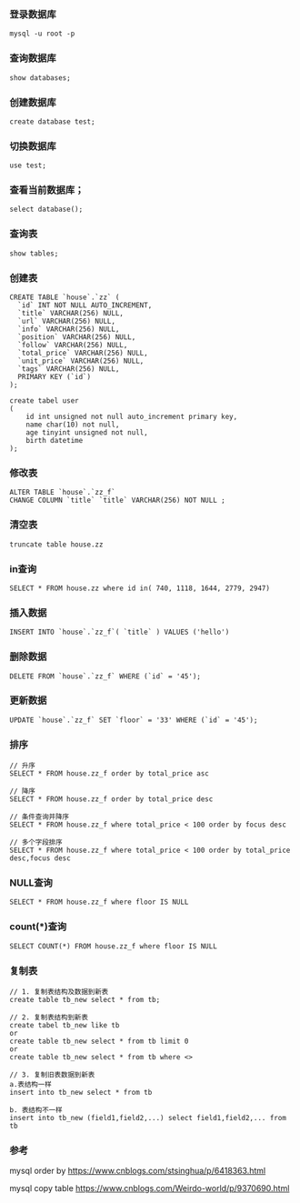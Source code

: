 ### 登录数据库
~~~
mysql -u root -p
~~~

### 查询数据库
~~~
show databases;
~~~

### 创建数据库
~~~
create database test;
~~~

### 切换数据库
~~~
use test;
~~~

### 查看当前数据库；
~~~
select database();
~~~

### 查询表
~~~
show tables;
~~~

### 创建表
~~~
CREATE TABLE `house`.`zz` (
  `id` INT NOT NULL AUTO_INCREMENT,
  `title` VARCHAR(256) NULL,
  `url` VARCHAR(256) NULL,
  `info` VARCHAR(256) NULL,
  `position` VARCHAR(256) NULL,
  `follow` VARCHAR(256) NULL,
  `total_price` VARCHAR(256) NULL,
  `unit_price` VARCHAR(256) NULL,
  `tags` VARCHAR(256) NULL,
  PRIMARY KEY (`id`)
);

create tabel user
(
    id int unsigned not null auto_increment primary key,
    name char(10) not null,
    age tinyint unsigned not null,
    birth datetime
);
~~~

### 修改表
~~~
ALTER TABLE `house`.`zz_f` 
CHANGE COLUMN `title` `title` VARCHAR(256) NOT NULL ;
~~~

### 清空表
~~~
truncate table house.zz
~~~

### in查询
~~~
SELECT * FROM house.zz where id in( 740, 1118, 1644, 2779, 2947)
~~~

### 插入数据
~~~
INSERT INTO `house`.`zz_f`( `title` ) VALUES ('hello') 
~~~

### 删除数据
~~~
DELETE FROM `house`.`zz_f` WHERE (`id` = '45');
~~~

### 更新数据
~~~
UPDATE `house`.`zz_f` SET `floor` = '33' WHERE (`id` = '45');
~~~

### 排序
~~~
// 升序
SELECT * FROM house.zz_f order by total_price asc

// 降序
SELECT * FROM house.zz_f order by total_price desc

// 条件查询并降序
SELECT * FROM house.zz_f where total_price < 100 order by focus desc 

// 多个字段排序
SELECT * FROM house.zz_f where total_price < 100 order by total_price desc,focus desc 
~~~

### NULL查询
~~~
SELECT * FROM house.zz_f where floor IS NULL
~~~

### count(*)查询
~~~
SELECT COUNT(*) FROM house.zz_f where floor IS NULL
~~~

### 复制表
~~~
// 1. 复制表结构及数据到新表
create table tb_new select * from tb;

// 2. 复制表结构到新表
create tabel tb_new like tb
or
create table tb_new select * from tb limit 0
or
create table tb_new select * from tb where <>

// 3. 复制旧表数据到新表
a.表结构一样
insert into tb_new select * from tb

b. 表结构不一样
insert into tb_new (field1,field2,...) select field1,field2,... from tb
~~~

### 参考
mysql order by
https://www.cnblogs.com/stsinghua/p/6418363.html

mysql copy table
https://www.cnblogs.com/Weirdo-world/p/9370690.html
